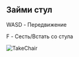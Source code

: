 <H2>Займи стул</H2>

WASD - Передвижение

F - Сесть/Встать со стула

![TakeChair](https://user-images.githubusercontent.com/36505243/185384752-ded6bae6-ff32-444d-8601-f426ef01d0fa.gif)
